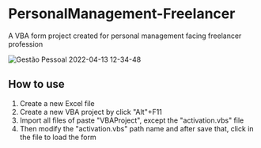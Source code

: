 # PersonalManagement-Freelancer
A VBA form project created for personal management facing freelancer profession

![Gestão Pessoal 2022-04-13 12-34-48](https://user-images.githubusercontent.com/69974562/163234545-04e861b6-59d8-49fb-960f-51be085cc859.gif)

## How to use

1. Create a new Excel file
2. Create a new VBA project by click "Alt"+F11
3. Import all files of paste "VBAProject", except the "activation.vbs" file
4. Then modify the "activation.vbs" path name and after save that, click in the file to load the form
